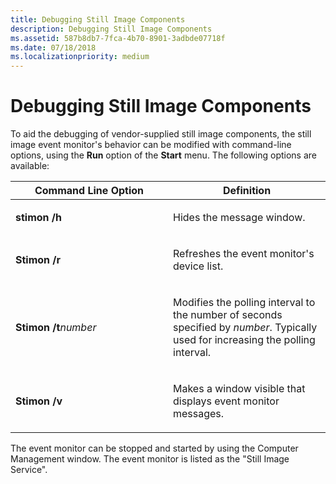 ```yaml
---
title: Debugging Still Image Components
description: Debugging Still Image Components
ms.assetid: 587b8db7-7fca-4b70-8901-3adbde07718f
ms.date: 07/18/2018
ms.localizationpriority: medium
---
```


# Debugging Still Image Components

To aid the debugging of vendor-supplied still image components, the still image event monitor's behavior can be modified with command-line options, using the **Run** option of the **Start** menu. The following options are available:

<table>
<colgroup>
<col width="50%" />
<col width="50%" />
</colgroup>
<thead>
<tr class="header">
<th>Command Line Option</th>
<th>Definition</th>
</tr>
</thead>
<tbody>
<tr class="odd">
<td><p><strong>stimon /h</strong></p></td>
<td><p>Hides the message window.</p></td>
</tr>
<tr class="even">
<td><p><strong>Stimon /r</strong></p></td>
<td><p>Refreshes the event monitor's device list.</p></td>
</tr>
<tr class="odd">
<td><p><strong>Stimon /t</strong><em>number</em></p></td>
<td><p>Modifies the polling interval to the number of seconds specified by <em>number</em>. Typically used for increasing the polling interval.</p></td>
</tr>
<tr class="even">
<td><p><strong>Stimon /v</strong></p></td>
<td><p>Makes a window visible that displays event monitor messages.</p></td>
</tr>
</tbody>
</table>

The event monitor can be stopped and started by using the Computer Management window. The event monitor is listed as the "Still Image Service".
